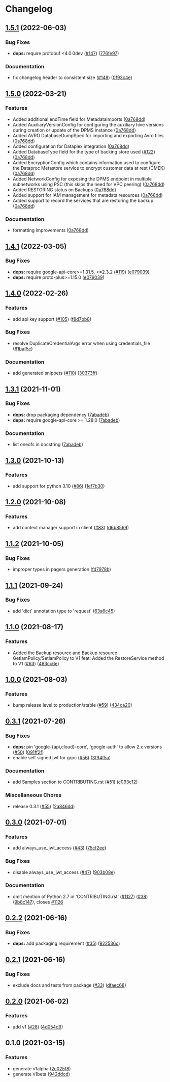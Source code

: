 # Changelog

## [1.5.1](https://github.com/googleapis/python-dataproc-metastore/compare/v1.5.0...v1.5.1) (2022-06-03)


### Bug Fixes

* **deps:** require protobuf <4.0.0dev ([#147](https://github.com/googleapis/python-dataproc-metastore/issues/147)) ([776fe97](https://github.com/googleapis/python-dataproc-metastore/commit/776fe97db292998b8bb68e13953c2ca057502b2f))


### Documentation

* fix changelog header to consistent size ([#148](https://github.com/googleapis/python-dataproc-metastore/issues/148)) ([0f93c4e](https://github.com/googleapis/python-dataproc-metastore/commit/0f93c4e5ab1a663c2b8350b5b2827eacced8548d))

## [1.5.0](https://github.com/googleapis/python-dataproc-metastore/compare/v1.4.1...v1.5.0) (2022-03-21)


### Features

* Added additional endTime field for MetadataImports ([0a768dd](https://github.com/googleapis/python-dataproc-metastore/commit/0a768dd7f9541231f124d7ff6cd1c9c8a497c1ed))
* Added AuxiliaryVersionConfig for configuring the auxiliary hive versions during creation or update of the DPMS instance ([0a768dd](https://github.com/googleapis/python-dataproc-metastore/commit/0a768dd7f9541231f124d7ff6cd1c9c8a497c1ed))
* Added AVRO DatabaseDumpSpec for importing and exporting Avro files ([0a768dd](https://github.com/googleapis/python-dataproc-metastore/commit/0a768dd7f9541231f124d7ff6cd1c9c8a497c1ed))
* Added configuration for Dataplex integration ([0a768dd](https://github.com/googleapis/python-dataproc-metastore/commit/0a768dd7f9541231f124d7ff6cd1c9c8a497c1ed))
* Added DatabaseType field for the type of backing store used ([#122](https://github.com/googleapis/python-dataproc-metastore/issues/122)) ([0a768dd](https://github.com/googleapis/python-dataproc-metastore/commit/0a768dd7f9541231f124d7ff6cd1c9c8a497c1ed))
* Added EncryptionConfig which contains information used to configure the Dataproc Metastore service to encrypt customer data at rest (CMEK) ([0a768dd](https://github.com/googleapis/python-dataproc-metastore/commit/0a768dd7f9541231f124d7ff6cd1c9c8a497c1ed))
* Added NetworkConfig for exposing the DPMS endpoint in multiple subnetworks using PSC (this skips the need for VPC peering) ([0a768dd](https://github.com/googleapis/python-dataproc-metastore/commit/0a768dd7f9541231f124d7ff6cd1c9c8a497c1ed))
* Added RESTORING status on Backups ([0a768dd](https://github.com/googleapis/python-dataproc-metastore/commit/0a768dd7f9541231f124d7ff6cd1c9c8a497c1ed))
* Added support for IAM management for metadata resources ([0a768dd](https://github.com/googleapis/python-dataproc-metastore/commit/0a768dd7f9541231f124d7ff6cd1c9c8a497c1ed))
* Added support to record the services that are restoring the backup ([0a768dd](https://github.com/googleapis/python-dataproc-metastore/commit/0a768dd7f9541231f124d7ff6cd1c9c8a497c1ed))


### Documentation

* formatting improvements ([0a768dd](https://github.com/googleapis/python-dataproc-metastore/commit/0a768dd7f9541231f124d7ff6cd1c9c8a497c1ed))

## [1.4.1](https://github.com/googleapis/python-dataproc-metastore/compare/v1.4.0...v1.4.1) (2022-03-05)


### Bug Fixes

* **deps:** require google-api-core>=1.31.5, >=2.3.2 ([#119](https://github.com/googleapis/python-dataproc-metastore/issues/119)) ([e079039](https://github.com/googleapis/python-dataproc-metastore/commit/e079039025a92e686e9348a0f06241fcd3cd50b5))
* **deps:** require proto-plus>=1.15.0 ([e079039](https://github.com/googleapis/python-dataproc-metastore/commit/e079039025a92e686e9348a0f06241fcd3cd50b5))

## [1.4.0](https://github.com/googleapis/python-dataproc-metastore/compare/v1.3.1...v1.4.0) (2022-02-26)


### Features

* add api key support ([#105](https://github.com/googleapis/python-dataproc-metastore/issues/105)) ([f8d7bb8](https://github.com/googleapis/python-dataproc-metastore/commit/f8d7bb845079cb98a1f4d18ad68a6b3958541d51))


### Bug Fixes

* resolve DuplicateCredentialArgs error when using credentials_file ([61baf5c](https://github.com/googleapis/python-dataproc-metastore/commit/61baf5c79541ce85a8012bf8ada5127381a4c813))


### Documentation

* add generated snippets ([#110](https://github.com/googleapis/python-dataproc-metastore/issues/110)) ([30373ff](https://github.com/googleapis/python-dataproc-metastore/commit/30373ffee9aa49c4c23a421ad36da141bf06156d))

## [1.3.1](https://www.github.com/googleapis/python-dataproc-metastore/compare/v1.3.0...v1.3.1) (2021-11-01)


### Bug Fixes

* **deps:** drop packaging dependency ([7abadeb](https://www.github.com/googleapis/python-dataproc-metastore/commit/7abadeb6de0d3e7e45f6d38eeac7abc9a76bca24))
* **deps:** require google-api-core >= 1.28.0 ([7abadeb](https://www.github.com/googleapis/python-dataproc-metastore/commit/7abadeb6de0d3e7e45f6d38eeac7abc9a76bca24))


### Documentation

* list oneofs in docstring ([7abadeb](https://www.github.com/googleapis/python-dataproc-metastore/commit/7abadeb6de0d3e7e45f6d38eeac7abc9a76bca24))

## [1.3.0](https://www.github.com/googleapis/python-dataproc-metastore/compare/v1.2.0...v1.3.0) (2021-10-13)


### Features

* add support for python 3.10 ([#86](https://www.github.com/googleapis/python-dataproc-metastore/issues/86)) ([1ef7b30](https://www.github.com/googleapis/python-dataproc-metastore/commit/1ef7b30871217713eb7be9294044ebe5fa72909a))

## [1.2.0](https://www.github.com/googleapis/python-dataproc-metastore/compare/v1.1.2...v1.2.0) (2021-10-08)


### Features

* add context manager support in client ([#83](https://www.github.com/googleapis/python-dataproc-metastore/issues/83)) ([d6b8569](https://www.github.com/googleapis/python-dataproc-metastore/commit/d6b85696e21df07a63c93f5e993972fba157aa77))

## [1.1.2](https://www.github.com/googleapis/python-dataproc-metastore/compare/v1.1.1...v1.1.2) (2021-10-05)


### Bug Fixes

* improper types in pagers generation ([fd7978b](https://www.github.com/googleapis/python-dataproc-metastore/commit/fd7978b1e2552dd47ea4ecf109d6266d165766b9))

## [1.1.1](https://www.github.com/googleapis/python-dataproc-metastore/compare/v1.1.0...v1.1.1) (2021-09-24)


### Bug Fixes

* add 'dict' annotation type to 'request' ([63a6c45](https://www.github.com/googleapis/python-dataproc-metastore/commit/63a6c4551c9e68502379a1efdd0d00cfab529633))

## [1.1.0](https://www.github.com/googleapis/python-dataproc-metastore/compare/v1.0.0...v1.1.0) (2021-08-17)


### Features

* Added the Backup resource and Backup resource GetIamPolicy/SetIamPolicy to V1 feat: Added the RestoreService method to V1 ([#63](https://www.github.com/googleapis/python-dataproc-metastore/issues/63)) ([483cc6e](https://www.github.com/googleapis/python-dataproc-metastore/commit/483cc6e90eff74e746adcb2e5ea67decc64aa217))

## [1.0.0](https://www.github.com/googleapis/python-dataproc-metastore/compare/v0.3.1...v1.0.0) (2021-08-03)


### Features

* bump release level to production/stable ([#59](https://www.github.com/googleapis/python-dataproc-metastore/issues/59)) ([434ca20](https://www.github.com/googleapis/python-dataproc-metastore/commit/434ca203c9ffad48f96d6a8c45de81a5ec74bd2b))

## [0.3.1](https://www.github.com/googleapis/python-dataproc-metastore/compare/v0.3.0...v0.3.1) (2021-07-26)


### Bug Fixes

* **deps:** pin 'google-{api,cloud}-core', 'google-auth' to allow 2.x versions ([#50](https://www.github.com/googleapis/python-dataproc-metastore/issues/50)) ([091ff2f](https://www.github.com/googleapis/python-dataproc-metastore/commit/091ff2fa0cc9413c99cb3c17a18af9de131bca01))
* enable self signed jwt for grpc ([#56](https://www.github.com/googleapis/python-dataproc-metastore/issues/56)) ([3f94f5a](https://www.github.com/googleapis/python-dataproc-metastore/commit/3f94f5adb30d4e9a6e28424259a9a26b78429740))


### Documentation

* add Samples section to CONTRIBUTING.rst ([#51](https://www.github.com/googleapis/python-dataproc-metastore/issues/51)) ([c093c12](https://www.github.com/googleapis/python-dataproc-metastore/commit/c093c1282e832f3d7a027d63be1b55017bcec9ff))


### Miscellaneous Chores

* release 0.3.1 ([#55](https://www.github.com/googleapis/python-dataproc-metastore/issues/55)) ([2a846dd](https://www.github.com/googleapis/python-dataproc-metastore/commit/2a846ddef298a09baf7ff27331cd438f8f7113ee))

## [0.3.0](https://www.github.com/googleapis/python-dataproc-metastore/compare/v0.2.2...v0.3.0) (2021-07-01)


### Features

* add always_use_jwt_access ([#43](https://www.github.com/googleapis/python-dataproc-metastore/issues/43)) ([75cf2ee](https://www.github.com/googleapis/python-dataproc-metastore/commit/75cf2ee2204211be6f43d94bf78cfa7f02ba1976))


### Bug Fixes

* disable always_use_jwt_access ([#47](https://www.github.com/googleapis/python-dataproc-metastore/issues/47)) ([903b08e](https://www.github.com/googleapis/python-dataproc-metastore/commit/903b08e9436691a92f5557d3e8a0a49612d4d8db))


### Documentation

* omit mention of Python 2.7 in 'CONTRIBUTING.rst' ([#1127](https://www.github.com/googleapis/python-dataproc-metastore/issues/1127)) ([#38](https://www.github.com/googleapis/python-dataproc-metastore/issues/38)) ([9b8c147](https://www.github.com/googleapis/python-dataproc-metastore/commit/9b8c14739b9cb5d02f9372d952acf099712f9826)), closes [#1126](https://www.github.com/googleapis/python-dataproc-metastore/issues/1126)

## [0.2.2](https://www.github.com/googleapis/python-dataproc-metastore/compare/v0.2.1...v0.2.2) (2021-06-16)


### Bug Fixes

* **deps:** add packaging requirement ([#35](https://www.github.com/googleapis/python-dataproc-metastore/issues/35)) ([922536c](https://www.github.com/googleapis/python-dataproc-metastore/commit/922536c93fe70eb0052843c6cb9f9a7c91046a81))

## [0.2.1](https://www.github.com/googleapis/python-dataproc-metastore/compare/v0.2.0...v0.2.1) (2021-06-16)


### Bug Fixes

* exclude docs and tests from package ([#33](https://www.github.com/googleapis/python-dataproc-metastore/issues/33)) ([dfaec68](https://www.github.com/googleapis/python-dataproc-metastore/commit/dfaec68833ded607fd0514d73b10e0d33dc26c72))

## [0.2.0](https://www.github.com/googleapis/python-dataproc-metastore/compare/v0.1.0...v0.2.0) (2021-06-02)


### Features

* add v1 ([#28](https://www.github.com/googleapis/python-dataproc-metastore/issues/28)) ([4d054d9](https://www.github.com/googleapis/python-dataproc-metastore/commit/4d054d92fed4296883e5ae09b99d57bd74d68fb4))

## 0.1.0 (2021-03-15)


### Features

* generate v1alpha ([2c025f8](https://www.github.com/googleapis/python-dataproc-metastore/commit/2c025f80c7791ef864ce2bf655429e1ecf40d288))
* generate v1beta ([942ddcd](https://www.github.com/googleapis/python-dataproc-metastore/commit/942ddcd6ddd18bd6d79cf2c57685a743ea35a376))
